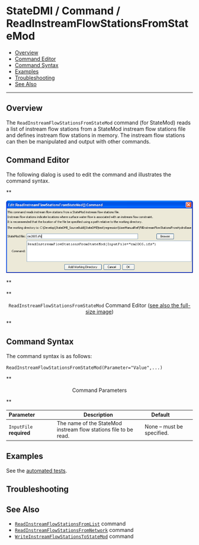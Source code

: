 # StateDMI / Command / ReadInstreamFlowStationsFromStateMod #

* [Overview](#overview)
* [Command Editor](#command-editor)
* [Command Syntax](#command-syntax)
* [Examples](#examples)
* [Troubleshooting](#troubleshooting)
* [See Also](#see-also)

-------------------------

## Overview ##

The `ReadInstreamFlowStationsFromStateMod` command (for StateMod)
reads a list of instream flow stations from a StateMod instream flow stations file and defines instream flow stations in memory.
The instream flow stations can then be manipulated and output with other commands.

## Command Editor ##

The following dialog is used to edit the command and illustrates the command syntax.

**<p style="text-align: center;">
![ReadInstreamFlowStationsFromStateMod](ReadInstreamFlowStationsFromStateMod.png)
</p>**

**<p style="text-align: center;">
`ReadInstreamFlowStationsFromStateMod` Command Editor (<a href="../ReadInstreamFlowStationsFromStateMod.png">see also the full-size image</a>)
</p>**

## Command Syntax ##

The command syntax is as follows:

```text
ReadInstreamFlowStationsFromStateMod(Parameter="Value",...)
```
**<p style="text-align: center;">
Command Parameters
</p>**

| **Parameter**&nbsp;&nbsp;&nbsp;&nbsp;&nbsp;&nbsp;&nbsp;&nbsp;&nbsp;&nbsp;&nbsp;&nbsp; | **Description** | **Default**&nbsp;&nbsp;&nbsp;&nbsp;&nbsp;&nbsp;&nbsp;&nbsp;&nbsp;&nbsp; |
| --------------|-----------------|----------------- |
| `InputFile`<br>**required** | The name of the StateMod instream flow stations file to be read. | None – must be specified. |

## Examples ##

See the [automated tests](https://github.com/OpenCDSS/cdss-app-statedmi-test/tree/master/test/regression/commands/ReadInstreamFlowStationsFromStateMod).

## Troubleshooting ##

## See Also ##

* [`ReadInstreamFlowStationsFromList`](../ReadInstreamFlowStationsFromList/ReadInstreamFlowStationsFromList.md) command
* [`ReadInstreamFlowStationsFromNetwork`](../ReadInstreamFlowStationsFromNetwork/ReadInstreamFlowStationsFromNetwork.md) command
* [`WriteInstreamFlowStationsToStateMod`](../WriteInstreamFlowStationsToStateMod/WriteInstreamFlowStationsToStateMod.md) command
